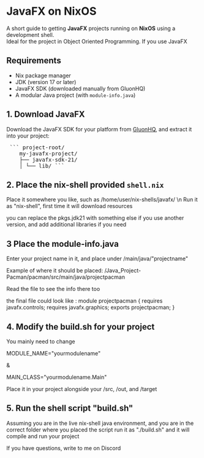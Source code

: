# JavaFX on NixOS

A short guide to getting **JavaFX** projects running on **NixOS** using a development shell.  
Ideal for the project in Object Oriented Programming. If you use JavaFX

## Requirements

- Nix package manager
- JDK (version 17 or later)
- JavaFX SDK (downloaded manually from GluonHQ)
- A modular Java project (with `module-info.java`)

## 1. Download JavaFX

Download the JavaFX SDK for your platform from [GluonHQ](https://gluonhq.com/products/javafx/), and extract it into your project:

<pre> ``` project-root/ 
    my-javafx-project/
    ├── javafx-sdk-21/
    │ └── lib/ ``` </pre>

## 2. Place the nix-shell provided `shell.nix`

Place it somewhere you like, such as /home/user/nix-shells/javafx/ \n
Run it as "nix-shell", first time it will download resources

you can replace the pkgs.jdk21 with something else if you use another version, and add additional libraries if you need

## 3 Place the module-info.java

Enter your project name in it, and place under /main/java/"projectname"

Example of where it should be placed:
/Java_Project-Pacman/pacman/src/main/java/projectpacman

Read the file to see the info there too

the final file could look like :
module projectpacman {
    requires javafx.controls;
    requires javafx.graphics;
    exports projectpacman;
}


## 4. Modify the build.sh for your project

You mainly need to change 

MODULE_NAME="yourmodulename"

&

MAIN_CLASS="yourmodulename.Main"

Place it in your project alongside your /src, /out, and /target

## 5. Run the shell script "build.sh"

Assuming you are in the live nix-shell java environment, and you are in the correct folder where you placed the script
run it as "./build.sh" and it will compile and run your project

If you have questions, write to me on Discord


